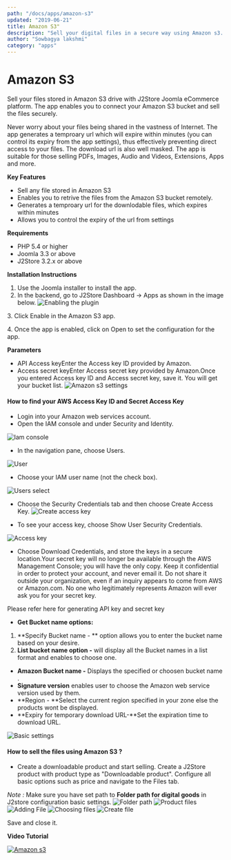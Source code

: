 ```yaml
---
path: "/docs/apps/amazon-s3"
updated: "2019-06-21"
title: Amazon S3"
description: "Sell your digital files in a secure way using Amazon s3. Learn how to configure amazon s3."
author: "Sowbagya lakshmi"
category: "apps"
---
```

# Amazon S3

Sell your files stored in Amazon S3 drive with J2Store Joomla eCommerce platform. The app enables you to connect your Amazon S3 bucket and sell the files securely.

Never worry about your files being shared in the vastness of Internet. The app generates a temproary url which will expire within minutes (you can control its expiry from the app settings), thus effectively preventing direct access to your files. The download url is also well masked. The app is suitable for those selling PDFs, Images, Audio and Videos, Extensions, Apps and more.

**Key Features**

- Sell any file stored in Amazon S3
- Enables you to retrive the files from the Amazon S3 bucket remotely.
- Generates a temproary url for the downlodable files, which expires within minutes
- Allows you to control the expiry of the url from settings


**Requirements**

- PHP 5.4 or higher
- Joomla 3.3 or above
- J2Store 3.2.x or above

**Installation Instructions**

1. Use the Joomla installer to install the app.
2. In the backend, go to J2Store Dashboard -> Apps as shown in the image below.
![Enabling the plugin](../../images/apps/amazon-s3/amazons3_enable.png)

3\. Click Enable in the Amazon S3 app.

4\. Once the app is enabled, click on Open to set the configuration for the app.

**Parameters**

- API Access keyEnter the Access key ID provided by Amazon.
- Access secret keyEnter Access secret key provided by Amazon.Once you entered Access key ID and Access secret key, save it. You will get your bucket list.
![Amazon s3 settings](../../images/apps/amazon-s3/amazons3_settings.png)

#### How to find your AWS Access Key ID and Secret Access Key

- Login into your Amazon web services account.
- Open the IAM console and under Security and Identity.

![Iam console](../../images/apps/amazon-s3/amazons3_iam_console.png)

- In the navigation pane, choose Users.

![User](../../images/apps/amazon-s3/amazons3_user.png)

- Choose your IAM user name (not the check box).

![Users select](../../images/apps/amazon-s3/amazons3_userselect.png)

- Choose the Security Credentials tab and then choose Create Access Key.
![Create access key](../../images/apps/amazon-s3/amazons3_createkey.png)

- To see your access key, choose Show User Security Credentials.

![Access key](../../images/apps/amazon-s3/amazons3_showkey.png)

- Choose Download Credentials, and store the keys in a secure location.Your secret key will no longer be available through the AWS Management Console; you will have the only copy. Keep it confidential in order to protect your account, and never email it. Do not share it outside your organization, even if an inquiry appears to come from AWS or Amazon.com. No one who legitimately represents Amazon will ever ask you for your secret key.

<link-text url="http://docs.aws.amazon.com/AWSSimpleQueueService/latest/SQSGettingStartedGuide/AWSCredentials.html" target="_blank" rel="noopener">Please refer here for generating API key and secret key</link-text>

- **Get Bucket name options:**

1. **Specify Bucket name - ** option allows you to enter the bucket name based on your desire.
3. **List bucket name option -** will display all the Bucket names in a list format and enables to choose one.
- **Amazon Bucket name -** Displays the specified or choosen bucket name .
- **Signature version** enables user to choose the Amazon web service version used by them. 
- **Region - **Select the current region specified in your zone else the products wont be displayed.
- **Expiry for temporary download URL-**Set the expiration time to download URL.

![Basic settings](../../images/apps/amazon-s3/amasons3-basic-settings.png)

#### How to sell the files using Amazon S3 ?

- Create a downloadable product and start selling. Create a J2Store product with product type as "Downloadable product". Configure all basic options such as price and navigate to the Files tab.

*Note :* Make sure you have set path to **Folder path for digital goods** in J2store configuration basic settings.
![Folder path](../../images/apps/amazon-s3/amazons3_download_folderpath.png)
![Product files](../../images/apps/amazon-s3/amazons3_setproductfiles.png)
![Adding File](../../images/apps/amazon-s3/amazons3_addfile.png)
![Choosing files](../../images/apps/amazon-s3/amazons3_choosefile.png)
![Create file](../../images/apps/amazon-s3/amazons3_createfile.png)

Save and close it.

**Video Tutorial**

[![Amazon s3](https://img.youtube.com/vi/51J1UkeRu3Y/0.jpg)](https://youtu.be/Rh7tUtI7eMI "Amazon s3")





